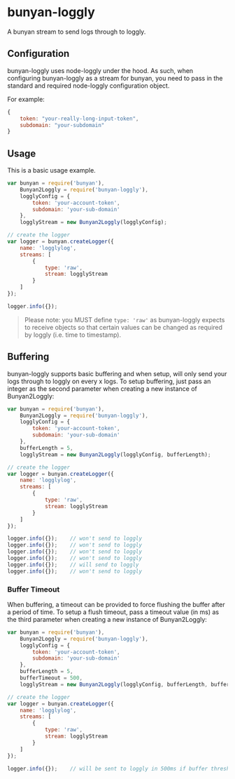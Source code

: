 # bunyan-loggly

A bunyan stream to send logs through to loggly.

## Configuration

bunyan-loggly uses node-loggly under the hood. As such, when configuring bunyan-loggly as a stream for bunyan, you need to pass in the standard and required node-loggly configuration object.

For example:

```javascript
{
	token: "your-really-long-input-token",
	subdomain: "your-subdomain"
}
```

## Usage

This is a basic usage example.

```javascript
var bunyan = require('bunyan'),
	Bunyan2Loggly = require('bunyan-loggly'),
	logglyConfig = {
		token: 'your-account-token',
		subdomain: 'your-sub-domain'
	},
	logglyStream = new Bunyan2Loggly(logglyConfig);

// create the logger
var logger = bunyan.createLogger({
	name: 'logglylog',
	streams: [
		{
			type: 'raw',
			stream: logglyStream
		}
	]
});

logger.info({});
```

> Please note: you MUST define `type: 'raw'` as bunyan-loggly expects to receive objects so that certain values can be changed as required by loggly (i.e. time to timestamp).

## Buffering

bunyan-loggly supports basic buffering and when setup, will only send your logs through to loggly on every x logs. To setup buffering, just pass an integer as the second parameter when creating a new instance of Bunyan2Loggly:

```javascript
var bunyan = require('bunyan'),
	Bunyan2Loggly = require('bunyan-loggly'),
	logglyConfig = {
		token: 'your-account-token',
		subdomain: 'your-sub-domain'
	},
	bufferLength = 5,
	logglyStream = new Bunyan2Loggly(logglyConfig, bufferLength);

// create the logger
var logger = bunyan.createLogger({
	name: 'logglylog',
	streams: [
		{
			type: 'raw',
			stream: logglyStream
		}
	]
});

logger.info({});	// won't send to loggly
logger.info({});	// won't send to loggly
logger.info({});	// won't send to loggly
logger.info({});	// won't send to loggly
logger.info({});	// will send to loggly
logger.info({});	// won't send to loggly
```

### Buffer Timeout

When buffering, a timeout can be provided to force flushing the buffer after a period of time. To setup a flush timeout, pass a timeout value (in ms) as the third parameter when creating a new instance of Bunyan2Loggly:

```javascript
var bunyan = require('bunyan'),
	Bunyan2Loggly = require('bunyan-loggly'),
	logglyConfig = {
		token: 'your-account-token',
		subdomain: 'your-sub-domain'
	},
	bufferLength = 5,
	bufferTimeout = 500,
	logglyStream = new Bunyan2Loggly(logglyConfig, bufferLength, bufferTimeout);

// create the logger
var logger = bunyan.createLogger({
	name: 'logglylog',
	streams: [
		{
			type: 'raw',
			stream: logglyStream
		}
	]
});

logger.info({});	// will be sent to loggly in 500ms if buffer threshold is not reached
```

